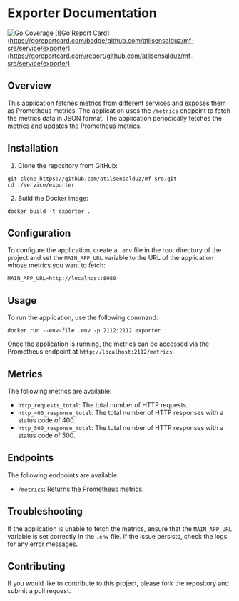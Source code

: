 # Exporter Documentation
[![Go Coverage](https://github.com/atilsensalduz/mf-sre/wiki/coverage.svg)](https://raw.githack.com/wiki/atilsensalduz/mf-sre/coverage.html)
[![Go Report Card](https://goreportcard.com/badge/github.com/atilsensalduz/mf-sre/service/exporter](https://goreportcard.com/report/github.com/atilsensalduz/mf-sre/service/exporter)
## Overview

This application fetches metrics from different services and exposes them as Prometheus metrics. The application uses the `/metrics` endpoint to fetch the metrics data in JSON format. The application periodically fetches the metrics and updates the Prometheus metrics.

## Installation

1. Clone the repository from GitHub:

```
git clone https://github.com/atilsensalduz/mf-sre.git
cd ./service/exporter
```

2. Build the Docker image:

```
docker build -t exporter .
```

## Configuration

To configure the application, create a `.env` file in the root directory of the project and set the `MAIN_APP_URL` variable to the URL of the application whose metrics you want to fetch:

```
MAIN_APP_URL=http://localhost:8080
```

## Usage

To run the application, use the following command:

```
docker run --env-file .env -p 2112:2112 exporter
```

Once the application is running, the metrics can be accessed via the Prometheus endpoint at `http://localhost:2112/metrics`.

## Metrics

The following metrics are available:

- `http_requests_total`: The total number of HTTP requests.
- `http_400_response_total`: The total number of HTTP responses with a status code of 400.
- `http_500_response_total`: The total number of HTTP responses with a status code of 500.

## Endpoints

The following endpoints are available:

- `/metrics`: Returns the Prometheus metrics.

## Troubleshooting

If the application is unable to fetch the metrics, ensure that the `MAIN_APP_URL` variable is set correctly in the `.env` file. If the issue persists, check the logs for any error messages.

## Contributing

If you would like to contribute to this project, please fork the repository and submit a pull request.